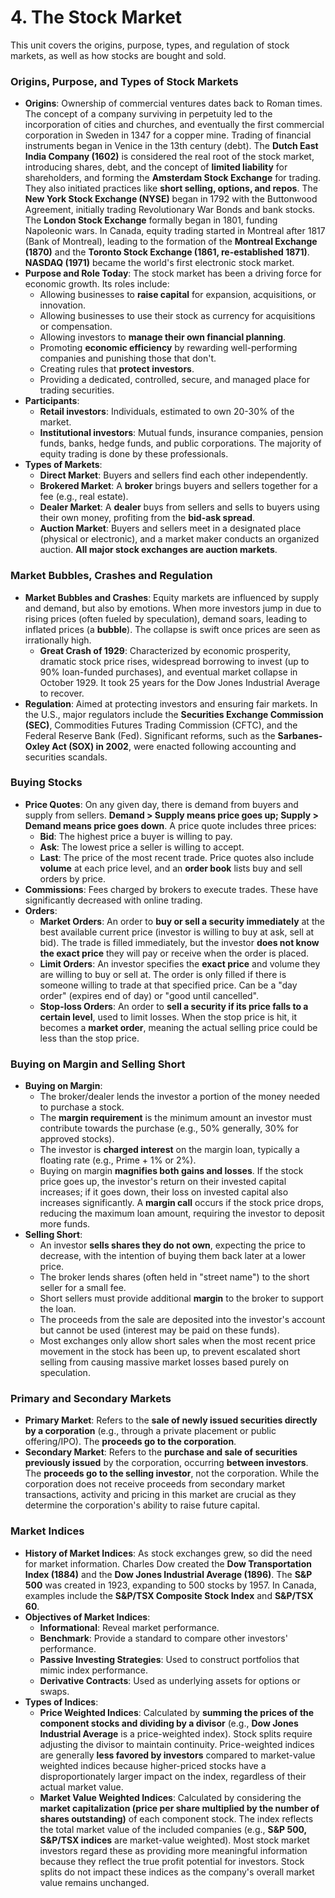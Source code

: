 # 4. The Stock Market

This unit covers the origins, purpose, types, and regulation of stock markets, as well as how stocks are bought and sold.

### Origins, Purpose, and Types of Stock Markets

- **Origins**: Ownership of commercial ventures dates back to Roman times. The concept of a company surviving in perpetuity led to the incorporation of cities and churches, and eventually the first commercial corporation in Sweden in 1347 for a copper mine. Trading of financial instruments began in Venice in the 13th century (debt). The **Dutch East India Company (1602)** is considered the real root of the stock market, introducing shares, debt, and the concept of **limited liability** for shareholders, and forming the **Amsterdam Stock Exchange** for trading. They also initiated practices like **short selling, options, and repos**. The **New York Stock Exchange (NYSE)** began in 1792 with the Buttonwood Agreement, initially trading Revolutionary War Bonds and bank stocks. The **London Stock Exchange** formally began in 1801, funding Napoleonic wars. In Canada, equity trading started in Montreal after 1817 (Bank of Montreal), leading to the formation of the **Montreal Exchange (1870)** and the **Toronto Stock Exchange (1861, re-established 1871)**. **NASDAQ (1971)** became the world's first electronic stock market.
- **Purpose and Role Today**: The stock market has been a driving force for economic growth. Its roles include:
    - Allowing businesses to **raise capital** for expansion, acquisitions, or innovation.
    - Allowing businesses to use their stock as currency for acquisitions or compensation.
    - Allowing investors to **manage their own financial planning**.
    - Promoting **economic efficiency** by rewarding well-performing companies and punishing those that don't.
    - Creating rules that **protect investors**.
    - Providing a dedicated, controlled, secure, and managed place for trading securities.
- **Participants**:
    - **Retail investors**: Individuals, estimated to own 20-30% of the market.
    - **Institutional investors**: Mutual funds, insurance companies, pension funds, banks, hedge funds, and public corporations. The majority of equity trading is done by these professionals.
- **Types of Markets**:
    - **Direct Market**: Buyers and sellers find each other independently.
    - **Brokered Market**: A **broker** brings buyers and sellers together for a fee (e.g., real estate).
    - **Dealer Market**: A **dealer** buys from sellers and sells to buyers using their own money, profiting from the **bid-ask spread**.
    - **Auction Market**: Buyers and sellers meet in a designated place (physical or electronic), and a market maker conducts an organized auction. **All major stock exchanges are auction markets**.

### Market Bubbles, Crashes and Regulation

- **Market Bubbles and Crashes**: Equity markets are influenced by supply and demand, but also by emotions. When more investors jump in due to rising prices (often fueled by speculation), demand soars, leading to inflated prices (a **bubble**). The collapse is swift once prices are seen as irrationally high.
    - **Great Crash of 1929**: Characterized by economic prosperity, dramatic stock price rises, widespread borrowing to invest (up to 90% loan-funded purchases), and eventual market collapse in October 1929. It took 25 years for the Dow Jones Industrial Average to recover.
- **Regulation**: Aimed at protecting investors and ensuring fair markets. In the U.S., major regulators include the **Securities Exchange Commission (SEC)**, Commodities Futures Trading Commission (CFTC), and the Federal Reserve Bank (Fed). Significant reforms, such as the **Sarbanes-Oxley Act (SOX) in 2002**, were enacted following accounting and securities scandals.

### Buying Stocks

- **Price Quotes**: On any given day, there is demand from buyers and supply from sellers. **Demand > Supply means price goes up; Supply > Demand means price goes down**. A price quote includes three prices:
    - **Bid**: The highest price a buyer is willing to pay.
    - **Ask**: The lowest price a seller is willing to accept.
    - **Last**: The price of the most recent trade.
    Price quotes also include **volume** at each price level, and an **order book** lists buy and sell orders by price.
- **Commissions**: Fees charged by brokers to execute trades. These have significantly decreased with online trading.
- **Orders**:
    - **Market Orders**: An order to **buy or sell a security immediately** at the best available current price (investor is willing to buy at ask, sell at bid). The trade is filled immediately, but the investor **does not know the exact price** they will pay or receive when the order is placed.
    - **Limit Orders**: An investor specifies the **exact price** and volume they are willing to buy or sell at. The order is only filled if there is someone willing to trade at that specified price. Can be a "day order" (expires end of day) or "good until cancelled".
    - **Stop-loss Orders**: An order to **sell a security if its price falls to a certain level**, used to limit losses. When the stop price is hit, it becomes a **market order**, meaning the actual selling price could be less than the stop price.

### Buying on Margin and Selling Short

- **Buying on Margin**:
    - The broker/dealer lends the investor a portion of the money needed to purchase a stock.
    - The **margin requirement** is the minimum amount an investor must contribute towards the purchase (e.g., 50% generally, 30% for approved stocks).
    - The investor is **charged interest** on the margin loan, typically a floating rate (e.g., Prime + 1% or 2%).
    - Buying on margin **magnifies both gains and losses**. If the stock price goes up, the investor's return on their invested capital increases; if it goes down, their loss on invested capital also increases significantly. A **margin call** occurs if the stock price drops, reducing the maximum loan amount, requiring the investor to deposit more funds.
- **Selling Short**:
    - An investor **sells shares they do not own**, expecting the price to decrease, with the intention of buying them back later at a lower price.
    - The broker lends shares (often held in "street name") to the short seller for a small fee.
    - Short sellers must provide additional **margin** to the broker to support the loan.
    - The proceeds from the sale are deposited into the investor's account but cannot be used (interest may be paid on these funds).
    - Most exchanges only allow short sales when the most recent price movement in the stock has been up, to prevent escalated short selling from causing massive market losses based purely on speculation.

### Primary and Secondary Markets

- **Primary Market**: Refers to the **sale of newly issued securities directly by a corporation** (e.g., through a private placement or public offering/IPO). The **proceeds go to the corporation**.
- **Secondary Market**: Refers to the **purchase and sale of securities previously issued** by the corporation, occurring **between investors**. The **proceeds go to the selling investor**, not the corporation. While the corporation does not receive proceeds from secondary market transactions, activity and pricing in this market are crucial as they determine the corporation's ability to raise future capital.

### Market Indices

- **History of Market Indices**: As stock exchanges grew, so did the need for market information. Charles Dow created the **Dow Transportation Index (1884)** and the **Dow Jones Industrial Average (1896)**. The **S&P 500** was created in 1923, expanding to 500 stocks by 1957. In Canada, examples include the **S&P/TSX Composite Stock Index** and **S&P/TSX 60**.
- **Objectives of Market Indices**:
    - **Informational**: Reveal market performance.
    - **Benchmark**: Provide a standard to compare other investors' performance.
    - **Passive Investing Strategies**: Used to construct portfolios that mimic index performance.
    - **Derivative Contracts**: Used as underlying assets for options or swaps.
- **Types of Indices**:
    - **Price Weighted Indices**: Calculated by **summing the prices of the component stocks and dividing by a divisor** (e.g., **Dow Jones Industrial Average** is a price-weighted index). Stock splits require adjusting the divisor to maintain continuity. Price-weighted indices are generally **less favored by investors** compared to market-value weighted indices because higher-priced stocks have a disproportionately larger impact on the index, regardless of their actual market value.
    - **Market Value Weighted Indices**: Calculated by considering the **market capitalization (price per share multiplied by the number of shares outstanding)** of each component stock. The index reflects the total market value of the included companies (e.g., **S&P 500, S&P/TSX indices** are market-value weighted). Most stock market investors regard these as providing more meaningful information because they reflect the true profit potential for investors. Stock splits do not impact these indices as the company's overall market value remains unchanged.